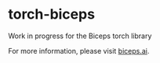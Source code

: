 # torch-biceps
Work in progress for the Biceps torch library

For more information, please visit [biceps.ai](http://biceps.ai).
